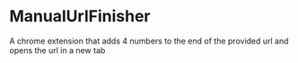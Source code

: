 # ManualUrlFinisher

A chrome extension that adds 4 numbers to the end of the provided url and opens the url in a new tab
